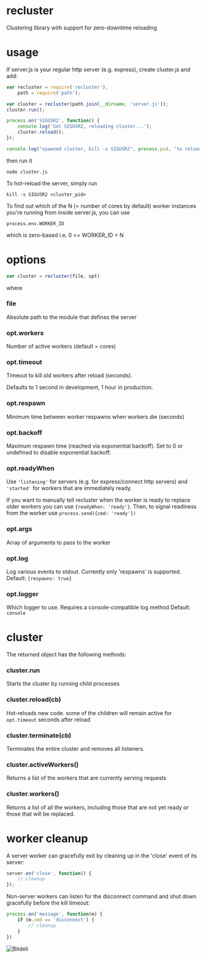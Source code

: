 # recluster

Clustering library with support for zero-downtime reloading

# usage

If server.js is your regular http server (e.g. express), create
cluster.js and add:

```js
var recluster = require('recluster'),
    path = require('path');

var cluster = recluster(path.join(__dirname, 'server.js'));
cluster.run();

process.on('SIGUSR2', function() {
    console.log('Got SIGUSR2, reloading cluster...');
    cluster.reload();
});

console.log("spawned cluster, kill -s SIGUSR2", process.pid, "to reload");
```

then run it

    node cluster.js

To hot-reload the server, simply run

    kill -s SIGUSR2 <cluster_pid>

To find out which of the N (= number of cores by default) worker
instances you're running from inside server.js, you can use

    process.env.WORKER_ID

which is zero-based i.e. 0 <= WORKER_ID < N

# options

```js
var cluster = recluster(file, opt)
```

where

### file

Absolute path to the module that defines the server

### opt.workers

Number of active workers (default = cores)

### opt.timeout

Timeout to kill old workers after reload (seconds).

Defaults to 1 second in development, 1 hour in production.

### opt.respawn

Minimum time between worker respawns when workers die (seconds)

### opt.backoff

Maximum respawn time (reached via exponential backoff). Set to
0 or undefined to disable exponential backoff.

### opt.readyWhen

Use `'listening'` for servers (e.g. for express/connect http servers)
and `'started'` for workers that are immediately ready.

If you want to manually tell recluster when the worker is ready to replace
older workers you can use `{readyWhen: 'ready'}`. Then, to signal readiness
from the worker use `process.send({cmd: 'ready'})`

### opt.args

Array of arguments to pass to the worker

### opt.log

Log various events to stdout. Currently only 'respawns' is supported.
Default: `{respawns: true}`

### opt.logger

Which logger to use. Requires a console-compatible log method
Default: `console`

# cluster

The returned object has the following methods:

### cluster.run

Starts the cluster by running child processes

### cluster.reload(cb)

Hot-reloads new code. some of the children will remain active
for `opt.timeout` seconds after reload

### cluster.terminate(cb)

Terminates the entire cluster and removes all listeners.

### cluster.activeWorkers()

Returns a list of the workers that are currently serving requests

### cluster.workers()

Returns a list of all the workers, including those that are not
yet ready or those that will be replaced.

# worker cleanup

A server worker can gracefully exit by cleaning up in the 'close' event
of its server:

```js
server.on('close', function() {
    // cleanup
});
```

Non-server workers can listen for the disconnect command and shut down
gracefully before the kill timeout:

```js
process.on('message', function(m) {
    if (m.cmd == 'disconnect') {
        // cleanup
    }
})
```

![Bitdeli](https://d2weczhvl823v0.cloudfront.net/spion/recluster/trend.png)

